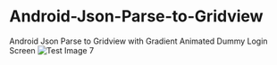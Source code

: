 # Android-Json-Parse-to-Gridview
Android Json Parse to Gridview with Gradient Animated Dummy Login Screen
![Test Image 7](https://github.com/sinansa91/Android-Json-Parse-to-Gridview/master/images/1.PNG)

